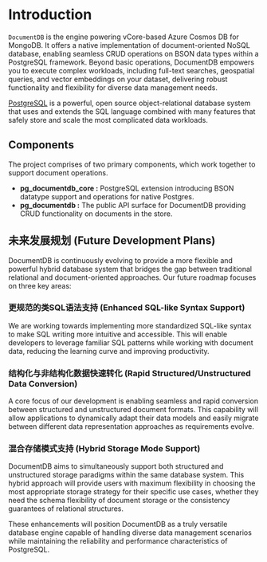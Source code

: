 # Introduction

`DocumentDB` is the engine powering vCore-based Azure Cosmos DB for MongoDB. It offers a native implementation of document-oriented NoSQL database, enabling seamless CRUD operations on BSON data types within a PostgreSQL framework. Beyond basic operations, DocumentDB empowers you to execute complex workloads, including full-text searches, geospatial queries, and vector embeddings on your dataset, delivering robust functionality and flexibility for diverse data management needs.

[PostgreSQL](https://www.postgresql.org/about/) is a powerful, open source object-relational database system that uses and extends the SQL language combined with many features that safely store and scale the most complicated data workloads.

## Components

The project comprises of two primary components, which work together to support document operations.

- **pg_documentdb_core :** PostgreSQL extension introducing BSON datatype support and operations for native Postgres.
- **pg_documentdb :** The public API surface for DocumentDB providing CRUD functionality on documents in the store.

## 未来发展规划 (Future Development Plans)

DocumentDB is continuously evolving to provide a more flexible and powerful hybrid database system that bridges the gap between traditional relational and document-oriented approaches. Our future roadmap focuses on three key areas:

### 更规范的类SQL语法支持 (Enhanced SQL-like Syntax Support)
We are working towards implementing more standardized SQL-like syntax to make SQL writing more intuitive and accessible. This will enable developers to leverage familiar SQL patterns while working with document data, reducing the learning curve and improving productivity.

### 结构化与非结构化数据快速转化 (Rapid Structured/Unstructured Data Conversion)
A core focus of our development is enabling seamless and rapid conversion between structured and unstructured document formats. This capability will allow applications to dynamically adapt their data models and easily migrate between different data representation approaches as requirements evolve.

### 混合存储模式支持 (Hybrid Storage Mode Support)
DocumentDB aims to simultaneously support both structured and unstructured storage paradigms within the same database system. This hybrid approach will provide users with maximum flexibility in choosing the most appropriate storage strategy for their specific use cases, whether they need the schema flexibility of document storage or the consistency guarantees of relational structures.

These enhancements will position DocumentDB as a truly versatile database engine capable of handling diverse data management scenarios while maintaining the reliability and performance characteristics of PostgreSQL.
